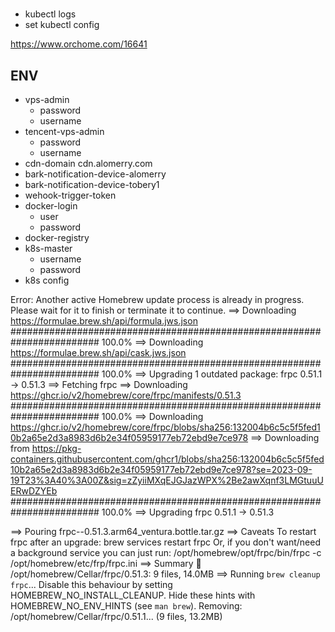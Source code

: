 # 

- kubectl logs
- set kubectl config

https://www.orchome.com/16641


## ENV

- vps-admin
  - password
  - username
- tencent-vps-admin
  - password
  - username
- cdn-domain cdn.alomerry.com
- bark-notification-device-alomerry
- bark-notification-device-tobery1
- wehook-trigger-token
- docker-login
  - user
  - password
- docker-registry
- k8s-master
  - username
  - password
- k8s config


Error: Another active Homebrew update process is already in progress.
Please wait for it to finish or terminate it to continue.
==> Downloading https://formulae.brew.sh/api/formula.jws.json
######################################################################## 100.0%
==> Downloading https://formulae.brew.sh/api/cask.jws.json
######################################################################## 100.0%
==> Upgrading 1 outdated package:
frpc 0.51.1 -> 0.51.3
==> Fetching frpc
==> Downloading https://ghcr.io/v2/homebrew/core/frpc/manifests/0.51.3
######################################################################## 100.0%
==> Downloading https://ghcr.io/v2/homebrew/core/frpc/blobs/sha256:132004b6c5c5f5fed10b2a65e2d3a8983d6b2e34f05959177eb72ebd9e7ce978
==> Downloading from https://pkg-containers.githubusercontent.com/ghcr1/blobs/sha256:132004b6c5c5f5fed10b2a65e2d3a8983d6b2e34f05959177eb72ebd9e7ce978?se=2023-09-19T23%3A40%3A00Z&sig=zZyiiMXqEJGJazWPX%2Be2awXqnf3LMGtuuUERwDZYEb
######################################################################## 100.0%
==> Upgrading frpc
  0.51.1 -> 0.51.3

==> Pouring frpc--0.51.3.arm64_ventura.bottle.tar.gz
==> Caveats
To restart frpc after an upgrade:
  brew services restart frpc
Or, if you don't want/need a background service you can just run:
  /opt/homebrew/opt/frpc/bin/frpc -c /opt/homebrew/etc/frp/frpc.ini
==> Summary
🍺  /opt/homebrew/Cellar/frpc/0.51.3: 9 files, 14.0MB
==> Running `brew cleanup frpc`...
Disable this behaviour by setting HOMEBREW_NO_INSTALL_CLEANUP.
Hide these hints with HOMEBREW_NO_ENV_HINTS (see `man brew`).
Removing: /opt/homebrew/Cellar/frpc/0.51.1... (9 files, 13.2MB)